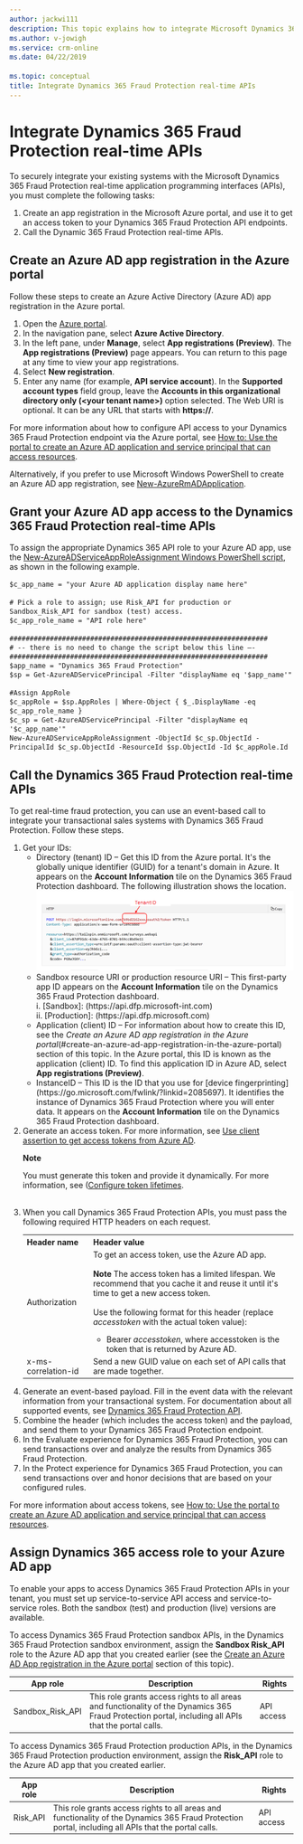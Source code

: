 ```yaml
---
author: jackwi111
description: This topic explains how to integrate Microsoft Dynamics 365 Fraud Protection real-time application programming interfaces (APIs).
ms.author: v-jowigh
ms.service: crm-online
ms.date: 04/22/2019

ms.topic: conceptual
title: Integrate Dynamics 365 Fraud Protection real-time APIs
---
```


# Integrate Dynamics 365 Fraud Protection real-time APIs

To securely integrate your existing systems with the Microsoft Dynamics 365 Fraud Protection real-time application programming interfaces (APIs), you must complete the following tasks:

1. Create an app registration in the Microsoft Azure portal, and use it to get an access token to your Dynamics 365 Fraud Protection API endpoints.
1. Call the Dynamic 365 Fraud Protection real-time APIs.

## Create an Azure AD app registration in the Azure portal

Follow these steps to create an Azure Active Directory (Azure AD) app registration in the Azure portal.

1. Open the [Azure portal](https://portal.azure.com).
1. In the navigation pane, select **Azure Active Directory**.
1. In the left pane, under **Manage**, select **App registrations (Preview)**. The **App registrations (Preview)** page appears. You can return to this page at any time to view your app registrations.
1. Select **New registration**.
1. Enter any name (for example, **API service account**). In the **Supported account types** field group, leave the **Accounts in this organizational directory only (\<your tenant name\>)** option selected. The Web URI is optional. It can be any URL that starts with **https://**.

For more information about how to configure API access to your Dynamics 365 Fraud Protection endpoint via the Azure portal, see [How to: Use the portal to create an Azure AD application and service principal that can access resources](https://docs.microsoft.com/azure/active-directory/develop/howto-create-service-principal-portal).

Alternatively, if you prefer to use Microsoft Windows PowerShell to create an Azure AD app registration, see [New-AzureRmADApplication](https://docs.microsoft.com/powershell/module/azurerm.resources/new-azurermadapplication?view=azurermps-6.13.0).

## Grant your Azure AD app access to the Dynamics 365 Fraud Protection real-time APIs

To assign the appropriate Dynamics 365 API role to your Azure AD app, use the [New-AzureADServiceAppRoleAssignment Windows PowerShell script](https://docs.microsoft.com/powershell/module/azuread/new-azureadserviceapproleassignment?view=azureadps-2.0), as shown in the following example.

```console
$c_app_name = "your Azure AD application display name here"

# Pick a role to assign; use Risk_API for production or Sandbox_Risk_API for sandbox (test) access.
$c_app_role_name = "API role here"

################################################################
# -- there is no need to change the script below this line –- 
################################################################
$app_name = "Dynamics 365 Fraud Protection"
$sp = Get-AzureADServicePrincipal -Filter "displayName eq '$app_name'"

#Assign AppRole
$c_appRole = $sp.AppRoles | Where-Object { $_.DisplayName -eq $c_app_role_name }
$c_sp = Get-AzureADServicePrincipal -Filter "displayName eq '$c_app_name'"
New-AzureADServiceAppRoleAssignment -ObjectId $c_sp.ObjectId -PrincipalId $c_sp.ObjectId -ResourceId $sp.ObjectId -Id $c_appRole.Id 
```

## Call the Dynamics 365 Fraud Protection real-time APIs

To get real-time fraud protection, you can use an event-based call to integrate your transactional sales systems with Dynamics 365 Fraud Protection. Follow these steps.

<ol>
    <li>Get your IDs:
      <ul><li>Directory (tenant) ID – Get this ID from the Azure portal. It's the globally unique identifier (GUID) for a tenant's domain in Azure. It appears on the <b>Account Information</b> tile on the Dynamics 365 Fraud Protection dashboard. The following illustration shows the location.</li>
         <img src="media/integrate-apis-images/tenantID.png" alt="integrate TenantID" title="integrate TenantID" />
    <li>Sandbox resource URI or production resource URI – This first-party app ID appears on the <b>Account Information</b> tile on the Dynamics 365 Fraud Protection dashboard.<br/>i.  [Sandbox]: (https://api.dfp.microsoft-int.com)<br/>ii.  [Production]: (https://api.dfp.microsoft.com)</li>
    <li>Application (client) ID – For information about how to create this ID, see the <i>Create an Azure AD app registration in the Azure portal</i>(#create-an-azure-ad-app-registration-in-the-azure-portal) section of this topic. In the Azure portal, this ID is known as the application (client) ID. To find this application ID in Azure AD, select <b>App registrations (Preview)</b>.</li>
    <li>InstanceID – This ID is the ID that you use for [device fingerprinting](https://go.microsoft.com/fwlink/?linkid=2085697). It identifies the instance of Dynamics 365 Fraud Protection where you will enter data. It appears on the <b>Account Information</b> tile on the Dynamics 365 Fraud Protection dashboard.
          </li>
        </ul>
    </li>
    <li>
       Generate an access token. For more information, see <a href="https://docs.microsoft.com/azure/architecture/multitenant-identity/client-assertion">Use client assertion to get access tokens from Azure AD</a>.
     <div class="alert">
         <p class="alert-title"><span class="docon docon-status-error-outline"></span> <b>Note</b></p>
         <p>You must generate this token and provide it dynamically. For more information, see (<a href="https://docs.microsoft.com/azure/active-directory/develop/active-directory-configurable-token-lifetimes#configurable-token-lifetime-properties">Configure token lifetimes</a>.
</p>
        </div><br/>
    </li>
    <li>
        When you call Dynamics 365 Fraud Protection APIs, you must pass the following required HTTP headers on each request.
    <table>
    <tr>
    <th>Header name</th>
    <th>Header value</th>
    </tr>
    <tr>
    <td>Authorization</td>
    <td>
        To get an access token, use the Azure AD app. <br /><br />
        <b>Note</b> The access token has a limited lifespan. We recommend that you cache it and reuse it until it's time to get a new access token.<br /><br />
    Use the following format for this header (replace <i>accesstoken</i> with the actual token value):<br />
        <ul><li> Bearer <i>accesstoken</i>, where accesstoken is the token that is returned by Azure AD.</li></ul>
    </td>
    </tr>
    <tr>
    <td>x-ms-correlation-id</td>
    <td>Send a new GUID value on each set of API calls that are made together.</td>
    </tr>
    </table>
    </li>
   <li>Generate an event-based payload. Fill in the event data with the relevant information from your transactional system. For documentation about all supported events, see <a href="https://apidocs.microsoft.com/fwlink/?linkid=2084942">Dynamics 365 Fraud Protection API</a>.
    </li>
   <li>Combine the header (which includes the access token) and the payload, and send them to your Dynamics 365 Fraud Protection endpoint.</li>
   <li>In the Evaluate experience for Dynamics 365 Fraud Protection, you can send transactions over and analyze the results from Dynamics 365 Fraud Protection.</li>
   <li>In the Protect experience for Dynamics 365 Fraud Protection, you can send transactions over and honor decisions that are based on your configured rules.</li>
    </ol>

For more information about access tokens, see [How to: Use the portal to create an Azure AD application and service principal that can access resources](https://docs.microsoft.com/azure/active-directory/develop/howto-create-service-principal-portal).

## Assign Dynamics 365 access role to your Azure AD app

To enable your apps to access Dynamics 365 Fraud Protection APIs in your tenant, you must set up service-to-service API access and service-to-service roles. Both the sandbox (test) and production (live) versions are available.

To access Dynamics 365 Fraud Protection sandbox APIs, in the Dynamics 365 Fraud Protection sandbox environment, assign the **Sandbox Risk\_API** role to the Azure AD app that you created earlier (see the [Create an Azure AD App registration in the Azure portal](#create-an-azure-ad-app-registration-in-the-azure-portal) section of this topic).

| App role | Description | Rights |
|---|---|---|
| Sandbox\_Risk\_API | This role grants access rights to all areas and functionality of the Dynamics 365 Fraud Protection portal, including all APIs that the portal calls. | API access |

To access Dynamics 365 Fraud Protection production APIs, in the Dynamics 365 Fraud Protection production environment, assign the **Risk\_API** role to the Azure AD app that you created earlier.

| App role | Description | Rights |
|---|---|---|
| Risk\_API | This role grants access rights to all areas and functionality of the Dynamics 365 Fraud Protection portal, including all APIs that the portal calls. | API access |
